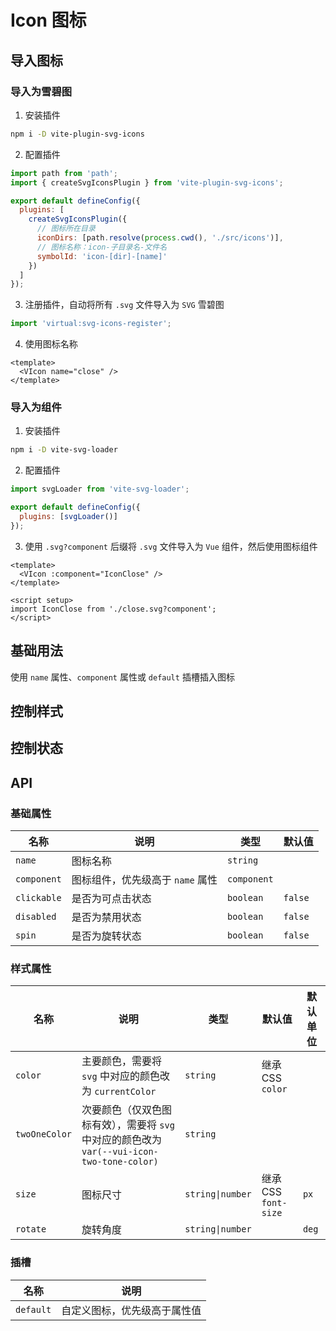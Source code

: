 # Icon 图标

## 导入图标

### 导入为雪碧图

1. 安装插件

```sh [npm]
npm i -D vite-plugin-svg-icons
```

2. 配置插件

```js [vite.config.js]
import path from 'path';
import { createSvgIconsPlugin } from 'vite-plugin-svg-icons';

export default defineConfig({
  plugins: [
    createSvgIconsPlugin({
      // 图标所在目录
      iconDirs: [path.resolve(process.cwd(), './src/icons')],
      // 图标名称：icon-子目录名-文件名
      symbolId: 'icon-[dir]-[name]'
    })
  ]
});
```

3. 注册插件，自动将所有 `.svg` 文件导入为 `SVG` 雪碧图

```js [main.js]
import 'virtual:svg-icons-register';
```

4. 使用图标名称

```vue [*.vue]
<template>
  <VIcon name="close" />
</template>
```

### 导入为组件

1. 安装插件

```sh [npm]
npm i -D vite-svg-loader
```

2. 配置插件

```js [vite.config.js]
import svgLoader from 'vite-svg-loader';

export default defineConfig({
  plugins: [svgLoader()]
});
```

3. 使用 `.svg?component` 后缀将 `.svg` 文件导入为 `Vue` 组件，然后使用图标组件

```vue [*.vue]
<template>
  <VIcon :component="IconClose" />
</template>

<script setup>
import IconClose from './close.svg?component';
</script>
```

## 基础用法

使用 `name` 属性、`component` 属性或 `default` 插槽插入图标

<preview path="./demos/basic.vue"></preview>

## 控制样式

<!--@include: @/component/@parts/props-style.md-->

<preview path="./demos/style.vue"></preview>

## 控制状态

<preview path="./demos/state.vue"></preview>

## API

### 基础属性

| 名称        | 说明                             | 类型        | 默认值  |
| ----------- | -------------------------------- | ----------- | ------- |
| `name`      | 图标名称                         | `string`    |         |
| `component` | 图标组件，优先级高于 `name` 属性 | `component` |         |
| `clickable` | 是否为可点击状态                 | `boolean`   | `false` |
| `disabled`  | 是否为禁用状态                   | `boolean`   | `false` |
| `spin`      | 是否为旋转状态                   | `boolean`   | `false` |

### 样式属性

<!--@include: @/component/@parts/props-style.md-->

| 名称          | 说明                                                                                       | 类型             | 默认值               | 默认单位 |
| ------------- | ------------------------------------------------------------------------------------------ | ---------------- | -------------------- | -------- |
| `color`       | 主要颜色，需要将 `svg` 中对应的颜色改为 `currentColor`                                     | `string`         | 继承 CSS `color`     |          |
| `twoOneColor` | 次要颜色（仅双色图标有效），需要将 `svg` 中对应的颜色改为 `var(--vui-icon-two-tone-color)` | `string`         |                      |          |
| `size`        | 图标尺寸                                                                                   | `string\|number` | 继承 CSS `font-size` | `px`     |
| `rotate`      | 旋转角度                                                                                   | `string\|number` |                      | `deg`    |

### 插槽

| 名称      | 说明                         |
| --------- | ---------------------------- |
| `default` | 自定义图标，优先级高于属性值 |
